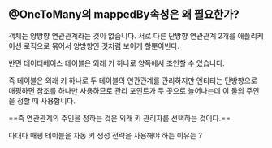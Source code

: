 ## @OneToMany의 mappedBy속성은 왜 필요한가?
객체는 양방향 연관관계라는 것이 없습니다. 서로 다른 단방향 연관관계 2개를 애플리케이션 로직으로 묶어서 양방향인 것처럼 보이게 할뿐이빈다. 

반면 데이터베이스 테이블은 외래 키 하나로 양쪽에서 조인할 수 있습니다.

즉 테이블은 외래 키 하나로 두 테이블의 연관관계를 관리하지만 엔티티는 단방향으로 매핑하면 참조를 하나만 사용하므로 관리 포인트가 두 곳으로 늘어나는데 이 둘의 주인을 정할 때 사용합니다. 

==즉 연관관계의 주인을 정하는 것은 외래 키 관리자를 선택하는 것이다.==



다대다 매핑 테이블을 자동 키 생성 전략을 사용해야 하는 이유는 ?